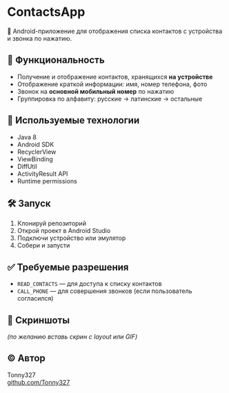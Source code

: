 # ContactsApp

📱 Android-приложение для отображения списка контактов с устройства и звонка по нажатию.

## 🧩 Функциональность

- Получение и отображение контактов, хранящихся **на устройстве**
- Отображение краткой информации: имя, номер телефона, фото
- Звонок на **основной мобильный номер** по нажатию
- Группировка по алфавиту: русские → латинские → остальные

## 📂 Используемые технологии

- Java 8
- Android SDK
- RecyclerView
- ViewBinding
- DiffUtil
- ActivityResult API
- Runtime permissions

## 🛠 Запуск

1. Клонируй репозиторий
2. Открой проект в Android Studio
3. Подключи устройство или эмулятор
4. Собери и запусти

## ✅ Требуемые разрешения

- `READ_CONTACTS` — для доступа к списку контактов
- `CALL_PHONE` — для совершения звонков (если пользователь согласился)

## 📸 Скриншоты

_(по желанию вставь скрин с layout или GIF)_

## © Автор

Tonny327  
[github.com/Tonny327](https://github.com/Tonny327)

